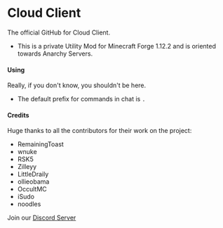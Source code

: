 # Cloud Client
The official GitHub for Cloud Client.
- This is a private Utility Mod for Minecraft Forge 1.12.2 and is oriented towards Anarchy Servers.
#### Using
Really, if you don't know, you shouldn't be here.
- The default prefix for commands in chat is `.`
#### Credits
Huge thanks to all the contributors for their work on the project:
- RemainingToast
- wnuke
- RSK5
- Zilleyy
- LittleDraily
- ollieobama
- OccultMC
- iSudo
- noodles

Join our [Discord Server](https://discord.gg/ZydwkaY)
